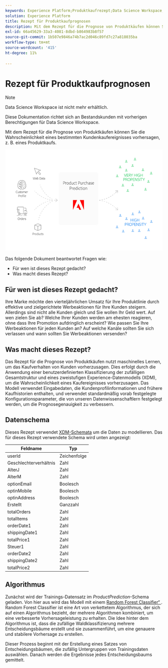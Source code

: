 ```yaml
---
keywords: Experience Platform;Produktkaufrezept;Data Science Workspace;beliebte Themen;Rezepte;Rezept vorab erstellen
solution: Experience Platform
title: Rezept für Produktkaufprognosen
description: Mit dem Rezept für die Prognose von Produktkäufen können Sie die Wahrscheinlichkeit eines bestimmten Kundenkaufereignisses vorhersagen, z. B. eines Produktkaufs.
exl-id: 66a45629-33a3-4081-8dbd-b864983b8f57
source-git-commit: 1b507e9846a74b7ac2d046c89fd7c27a818035ba
workflow-type: tm+mt
source-wordcount: '415'
ht-degree: 11%

---
```


# Rezept für Produktkaufprognosen

>[!NOTE]
>
>Data Science Workspace ist nicht mehr erhältlich.
>
>Diese Dokumentation richtet sich an Bestandskunden mit vorherigen Berechtigungen für Data Science Workspace.

Mit dem Rezept für die Prognose von Produktkäufen können Sie die Wahrscheinlichkeit eines bestimmten Kundenkaufereignisses vorhersagen, z. B. eines Produktkaufs.

![](../images/pre-built-recipes/ppp_bigpicture.png)

Das folgende Dokument beantwortet Fragen wie:

* Für wen ist dieses Rezept gedacht?
* Was macht dieses Rezept?

## Für wen ist dieses Rezept gedacht?

Ihre Marke möchte den vierteljährlichen Umsatz für Ihre Produktlinie durch effektive und zielgerichtete Werbeaktionen für Ihre Kunden steigern. Allerdings sind nicht alle Kunden gleich und Sie wollen Ihr Geld wert. Auf wen zielen Sie ab? Welche Ihrer Kunden werden am ehesten reagieren, ohne dass Ihre Promotion aufdringlich erscheint? Wie passen Sie Ihre Werbeaktionen für jeden Kunden an? Auf welche Kanäle sollten Sie sich verlassen und wann sollten Sie Werbeaktionen versenden?

## Was macht dieses Rezept?

Das Rezept für die Prognose von Produktkäufen nutzt maschinelles Lernen, um das Kaufverhalten von Kunden vorherzusagen. Dies erfolgt durch die Anwendung einer benutzerdefinierten Klassifizierung der zufälligen Gesamtstruktur und eines zweistufigen Experience-Datenmodells (XDM), um die Wahrscheinlichkeit eines Kaufereignisses vorherzusagen. Das Modell verwendet Eingabedaten, die Kundenprofilinformationen und frühere Kaufhistorien enthalten, und verwendet standardmäßig vorab festgelegte Konfigurationsparameter, die von unseren Datenwissenschaftlern festgelegt werden, um die Prognosegenauigkeit zu verbessern.

## Datenschema

Dieses Rezept verwendet [XDM-Schemata](../../xdm/home.md) um die Daten zu modellieren. Das für dieses Rezept verwendete Schema wird unten angezeigt:

| Feldname | Typ |
| --- | --- |
| userId | Zeichenfolge |
| Geschlechterverhältnis | Zahl |
| AlterJ | Zahl |
| AlterM | Zahl |
| optionEmail | Boolesch |
| optinMobile | Boolesch |
| optinAddress | Boolesch |
| Erstellt | Ganzzahl |
| totalOrders | Zahl |
| totalItems | Zahl |
| orderDate1 | Zahl |
| shippingDate1 | Zahl |
| totalPrice1 | Zahl |
| Steuer1 | Zahl |
| orderDate2 | Zahl |
| shippingDate2 | Zahl |
| totalPrice2 | Zahl |


## Algorithmus

Zunächst wird der Trainings-Datensatz im *ProductPrediction*-Schema geladen. Von hier aus wird das Modell mit einem [Random Forest Classifier“ ](https://scikit-learn.org/stable/modules/generated/sklearn.ensemble.RandomForestClassifier.html). Random Forest Classifier ist eine Art von verkettetem Algorithmus, der sich auf einen Algorithmus bezieht, der mehrere Algorithmen kombiniert, um eine verbesserte Vorhersageleistung zu erhalten. Die Idee hinter dem Algorithmus ist, dass die zufällige Waldklassifizierung mehrere Entscheidungsbäume erstellt und sie zusammenführt, um eine genauere und stabilere Vorhersage zu erstellen.

Dieser Prozess beginnt mit der Erstellung eines Satzes von Entscheidungsbäumen, die zufällig Untergruppen von Trainingsdaten auswählen. Danach werden die Ergebnisse jedes Entscheidungsbaums gemittelt.
